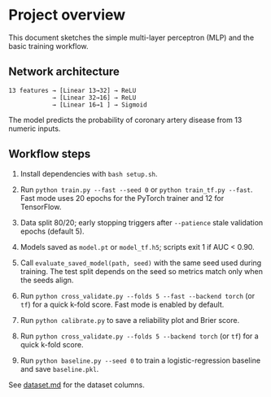 # Project overview

This document sketches the simple multi-layer perceptron (MLP) and the basic
training workflow.

## Network architecture

```text
13 features → [Linear 13→32] → ReLU
            → [Linear 32→16] → ReLU
            → [Linear 16→1 ] → Sigmoid
```

The model predicts the probability of coronary artery disease from 13 numeric
inputs.

## Workflow steps

1. Install dependencies with `bash setup.sh`.

2. Run `python train.py --fast --seed 0` or `python train_tf.py --fast`.
   Fast mode uses 20 epochs for the PyTorch trainer and 12 for TensorFlow.

3. Data split 80/20; early stopping triggers after `--patience` stale
   validation epochs (default 5).

4. Models saved as `model.pt` or `model_tf.h5`; scripts exit 1 if AUC < 0.90.

5. Call `evaluate_saved_model(path, seed)` with the same seed used during
   training. The test split depends on the seed so metrics match only when the
   seeds align.

6. Run `python cross_validate.py --folds 5 --fast --backend torch` (or `tf`)
   for a quick k-fold score. Fast mode is enabled by default.

7. Run `python calibrate.py` to save a reliability plot and Brier score.

8. Run `python cross_validate.py --folds 5 --backend torch` (or `tf`) for a
   quick k-fold score.

9. Run `python baseline.py --seed 0` to train a logistic-regression
   baseline and save `baseline.pkl`.

See [dataset.md](dataset.md) for the dataset columns.
